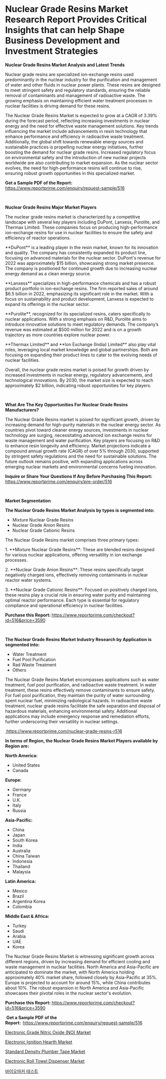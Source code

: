 <p><h1>Nuclear Grade Resins Market Research Report Provides Critical Insights that can help Shape Business Development and Investment Strategies</h1></p><p><strong>Nuclear Grade Resins Market Analysis and Latest Trends</strong></p>
<p><p>Nuclear grade resins are specialized ion-exchange resins used predominantly in the nuclear industry for the purification and management of water and other fluids in nuclear power plants. These resins are designed to meet stringent safety and regulatory standards, ensuring the reliable removal of contaminants and management of radioactive waste. The growing emphasis on maintaining efficient water treatment processes in nuclear facilities is driving demand for these resins.</p><p>The Nuclear Grade Resins Market is expected to grow at a CAGR of 3.39% during the forecast period, reflecting increasing investments in nuclear energy and the need for effective waste management solutions. Key trends influencing the market include advancements in resin technology that enhance performance and efficiency in radioactive waste treatment. Additionally, the global shift towards renewable energy sources and sustainable practices is propelling nuclear energy initiatives, further boosting the demand for nuclear grade resins. Increased regulatory focus on environmental safety and the introduction of new nuclear projects worldwide are also contributing to market expansion. As the nuclear sector evolves, the need for high-performance resins will continue to rise, ensuring robust growth opportunities in this specialized market.</p></p>
<p><strong>Get a Sample PDF of the Report:&nbsp;</strong> <a href="https://www.reportprime.com/enquiry/request-sample/516">https://www.reportprime.com/enquiry/request-sample/516</a></p>
<p>&nbsp;</p>
<p><strong>Nuclear Grade Resins Major Market Players</strong></p>
<p><p>The nuclear grade resins market is characterized by a competitive landscape with several key players including DuPont, Lanxess, Purolite, and Thermax Limited. These companies focus on producing high-performance ion-exchange resins for use in nuclear facilities to ensure the safety and efficiency of reactor operations.</p><p>**DuPont** is a leading player in the resin market, known for its innovation and quality. The company has consistently expanded its product line, focusing on advanced materials for the nuclear sector. DuPont's revenue for 2022 was approximately $15 billion, showcasing strong market presence. The company is positioned for continued growth due to increasing nuclear energy demand as a clean energy source.</p><p>**Lanxess** specializes in high-performance chemicals and has a robust product portfolio in ion-exchange resins. The firm reported sales of around $6.5 billion in 2022, emphasizing its significant role in the market. With a focus on sustainability and product development, Lanxess is expected to expand its offerings in the nuclear sector.</p><p>**Purolite**, recognized for its specialized resins, caters specifically to nuclear applications. With a strong emphasis on R&D, Purolite aims to introduce innovative solutions to meet regulatory demands. The company’s revenue was estimated at $500 million for 2022 and is on a growth trajectory as more countries explore nuclear power.</p><p>**Thermax Limited** and **Ion Exchange (India) Limited** also play vital roles, leveraging local market knowledge and global partnerships. Both are focusing on expanding their product lines to cater to the evolving needs of nuclear facilities.</p><p>Overall, the nuclear grade resins market is poised for growth driven by increased investments in nuclear energy, regulatory advancements, and technological innovations. By 2030, the market size is expected to reach approximately $2 billion, indicating robust opportunities for key players.</p></p>
<p>&nbsp;</p>
<p><strong>What Are The Key Opportunities For Nuclear Grade Resins Manufacturers?</strong></p>
<p><p>The Nuclear Grade Resins market is poised for significant growth, driven by increasing demand for high-purity materials in the nuclear energy sector. As countries pivot toward cleaner energy sources, investments in nuclear technology are surging, necessitating advanced ion exchange resins for waste management and water purification. Key players are focusing on R&D to enhance resin longevity and efficiency. Market projections indicate a compound annual growth rate (CAGR) of over 5% through 2030, supported by stringent safety regulations and the need for sustainable solutions. The future outlook remains positive, with expanding applications across emerging nuclear markets and environmental concerns fueling innovation.</p></p>
<p><strong>Inquire or Share Your Questions If Any Before Purchasing This Report:</strong> <a href="https://www.reportprime.com/enquiry/pre-order/516">https://www.reportprime.com/enquiry/pre-order/516</a></p>
<p>&nbsp;</p>
<p><strong>Market Segmentation</strong></p>
<p><strong>The Nuclear Grade Resins Market Analysis by types is segmented into:</strong></p>
<p><ul><li>Mixture Nuclear Grade Resins</li><li>Nuclear Grade Anion Resins</li><li>Nuclear Grade Cationic Resins</li></ul></p>
<p><p>The Nuclear Grade Resins market comprises three primary types: </p><p>1. **Mixture Nuclear Grade Resins**: These are blended resins designed for various nuclear applications, offering versatility in ion exchange processes.</p><p>  </p><p>2. **Nuclear Grade Anion Resins**: These resins specifically target negatively charged ions, effectively removing contaminants in nuclear reactor water systems. </p><p>3. **Nuclear Grade Cationic Resins**: Focused on positively charged ions, these resins play a crucial role in ensuring water purity and maintaining optimal reactor performance. Each type is essential for regulatory compliance and operational efficiency in nuclear facilities.</p></p>
<p><strong>Purchase this Report:&nbsp;</strong><a href="https://www.reportprime.com/checkout?id=516&price=3590">https://www.reportprime.com/checkout?id=516&price=3590</a></p>
<p>&nbsp;</p>
<p><strong>The Nuclear Grade Resins Market Industry Research by Application is segmented into:</strong></p>
<p><ul><li>Water Treatment</li><li>Fuel Pool Purification</li><li>Rad Waste Treatment</li><li>Others</li></ul></p>
<p><p>The Nuclear Grade Resins Market encompasses applications such as water treatment, fuel pool purification, and radioactive waste treatment. In water treatment, these resins effectively remove contaminants to ensure safety. For fuel pool purification, they maintain the purity of water surrounding spent nuclear fuel, minimizing radiological hazards. In radioactive waste treatment, nuclear grade resins facilitate the safe separation and disposal of hazardous materials, enhancing environmental safety. Additional applications may include emergency response and remediation efforts, further underscoring their versatility in nuclear settings.</p></p>
<p><a href="https://www.reportprime.com/nuclear-grade-resins-r516">&nbsp;https://www.reportprime.com/nuclear-grade-resins-r516</a></p>
<p><strong>In terms of Region, the Nuclear Grade Resins Market Players available by Region are:</strong></p>
<p>
    <p> <strong> North America: </strong>
        <ul>
            <li>United States</li>
            <li>Canada</li>
        </ul>
        </p> 
    <p> <strong> Europe: </strong>
        <ul>
            <li>Germany</li>
            <li>France</li>
            <li>U.K.</li>
            <li>Italy</li>
            <li>Russia</li>
        </ul>
        </p> 
    <p> <strong> Asia-Pacific: </strong>
        <ul>
            <li>China</li>
            <li>Japan</li>
            <li>South Korea</li>
            <li>India</li>
            <li>Australia</li>
            <li>China Taiwan</li>
            <li>Indonesia</li>
            <li>Thailand</li>
            <li>Malaysia</li>
        </ul>
        </p> 
    <p> <strong> Latin America: </strong>
        <ul>
            <li>Mexico</li>
            <li>Brazil</li>
            <li>Argentina Korea</li>
            <li>Colombia</li>
        </ul>
        </p> 
    <p> <strong> Middle East & Africa: </strong>
        <ul>
            <li>Turkey</li>
            <li>Saudi</li>
            <li>Arabia</li>
            <li>UAE</li>
            <li>Korea</li>
        </ul>
    </p>
    </p>
<p><p>The Nuclear Grade Resins Market is witnessing significant growth across different regions, driven by increasing demand for efficient cooling and waste management in nuclear facilities. North America and Asia-Pacific are anticipated to dominate the market, with North America holding approximately 40% market share, followed closely by Asia-Pacific at 35%. Europe is projected to account for around 15%, while China contributes about 10%. The robust expansion in North America and Asia-Pacific showcases their pivotal roles in the nuclear sector's evolution.</p></p>
<p><strong>Purchase this Report: </strong><a href="https://www.reportprime.com/checkout?id=516&price=3590">https://www.reportprime.com/checkout?id=516&price=3590</a></p>
<p>&nbsp;<strong>Get a Sample PDF of the Report:&nbsp;&nbsp;</strong><a href="https://www.reportprime.com/enquiry/request-sample/516">https://www.reportprime.com/enquiry/request-sample/516</a></p>
<p><strong></strong></p>
<p><p><a href="https://github.com/mharielmesa/Market-Research-Report-List-4/blob/main/electronic-grade-nitric-oxide-no-market.md">Electronic Grade Nitric Oxide (NO) Market</a></p><p><a href="https://www.linkedin.com/pulse/electronic-ignition-hearth-market-overview-regional-outlook-mobff?trackingId=StkXpHMeQiGHunR%2FXwqr3Q%3D%3D">Electronic Ignition Hearth Market</a></p><p><a href="https://issuu.com/reportprime-2/docs/standard-density-plumber-tape-marke_c7688f2d99244f">Standard Density Plumber Tape Market</a></p><p><a href="https://www.linkedin.com/pulse/global-perspectives-electronic-roll-towel-dispenser-market-zf7af?trackingId=TdjYW%2FYoRF6GjWPARAm0dg%3D%3D">Electronic Roll Towel Dispenser Market</a></p><p><a href="https://medium.com/@kacrimipp/%EA%B8%80%EB%A1%9C%EB%B2%8C-%EB%B0%94%EC%9D%B4%EC%98%A4%EB%A7%88%EC%BB%A4-%ED%85%8C%EC%8A%A4%ED%8A%B8-%EC%8B%9C%EC%9E%A5-%EB%B6%84%EC%84%9D-%EC%A3%BC%EC%9A%94-%EC%8B%9C%EC%9E%A5-%ED%8A%B8%EB%A0%8C%EB%93%9C-%EB%B0%8F-%EB%AF%B8%EB%9E%98-%EC%A0%84%EB%A7%9D-2024-2031-97c04376ecdf">바이오마커 테스트</a></p></p>